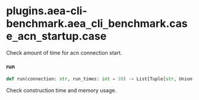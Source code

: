 <a id="plugins.aea-cli-benchmark.aea_cli_benchmark.case_acn_startup.case"></a>

# plugins.aea-cli-benchmark.aea`_`cli`_`benchmark.case`_`acn`_`startup.case

Check amount of time for acn connection start.

<a id="plugins.aea-cli-benchmark.aea_cli_benchmark.case_acn_startup.case.run"></a>

#### run

```python
def run(connection: str, run_times: int = 10) -> List[Tuple[str, Union[int, float]]]
```

Check construction time and memory usage.

